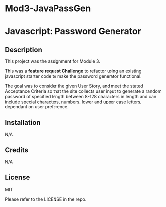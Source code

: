 # Mod3-JavaPassGen
# Javascript: Password Generator

## Description

This project was the assignment for Module 3.

This was a **feature request Challenge** to refactor using an existing javascript starter code to make the password generator functional.

The goal was to consider the given User Story, and meet the stated Acceptance Criteria so that the site collects user input to generate a random password of specified length between 8-128 characters in length and can include special characters, numbers, lower and upper case letters, dependant on user preference.

## Installation

N/A

## Credits

N/A

## License
MIT 

Please refer to the LICENSE in the repo. 
